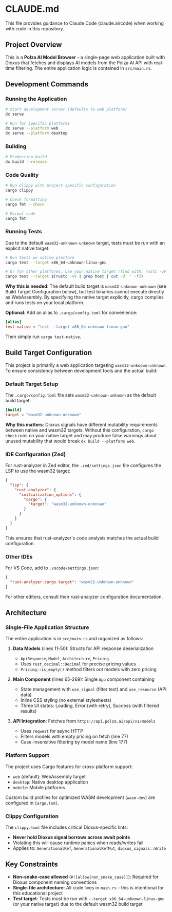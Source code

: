 # CLAUDE.md

This file provides guidance to Claude Code (claude.ai/code) when working with code in this repository.

## Project Overview

This is a **Polza AI Model Browser** - a single-page web application built with Dioxus that fetches and displays AI models from the Polza AI API with real-time filtering. The entire application logic is contained in `src/main.rs`.

## Development Commands

### Running the Application

```bash
# Start development server (defaults to web platform)
dx serve

# Run for specific platforms
dx serve --platform web
dx serve --platform desktop
```

### Building

```bash
# Production build
dx build --release
```

### Code Quality

```bash
# Run clippy with project-specific configuration
cargo clippy

# Check formatting
cargo fmt --check

# Format code
cargo fmt
```

### Running Tests

Due to the default `wasm32-unknown-unknown` target, tests must be run with an explicit native target:

```bash
# Run tests on native platform
cargo test --target x86_64-unknown-linux-gnu

# Or for other platforms, use your native target (find with: rustc -vV | grep host)
cargo test --target $(rustc -vV | grep host | cut -d' ' -f2)
```

**Why this is needed**: The default build target is `wasm32-unknown-unknown` (see Build Target Configuration below), but test binaries cannot execute directly as WebAssembly. By specifying the native target explicitly, cargo compiles and runs tests on your local platform.

**Optional**: Add an alias to `.cargo/config.toml` for convenience:

```toml
[alias]
test-native = "test --target x86_64-unknown-linux-gnu"
```

Then simply run `cargo test-native`.

## Build Target Configuration

This project is primarily a web application targeting `wasm32-unknown-unknown`. To ensure consistency between development tools and the actual build:

### Default Target Setup

The `.cargo/config.toml` file sets `wasm32-unknown-unknown` as the default build target:

```toml
[build]
target = "wasm32-unknown-unknown"
```

**Why this matters**: Dioxus signals have different mutability requirements between native and wasm32 targets. Without this configuration, `cargo check` runs on your native target and may produce false warnings about unused mutability that would break `dx build --platform web`.

### IDE Configuration (Zed)

For rust-analyzer in Zed editor, the `.zed/settings.json` file configures the LSP to use the wasm32 target:

```json
{
  "lsp": {
    "rust-analyzer": {
      "initialization_options": {
        "cargo": {
          "target": "wasm32-unknown-unknown"
        }
      }
    }
  }
}
```

This ensures that rust-analyzer's code analysis matches the actual build configuration.

### Other IDEs

For VS Code, add to `.vscode/settings.json`:
```json
{
  "rust-analyzer.cargo.target": "wasm32-unknown-unknown"
}
```

For other editors, consult their rust-analyzer configuration documentation.

## Architecture

### Single-File Application Structure

The entire application is in `src/main.rs` and organized as follows:

1. **Data Models** (lines 11-50): Structs for API response deserialization
   - `ApiResponse`, `Model`, `Architecture`, `Pricing`
   - Uses `rust_decimal::Decimal` for precise pricing values
   - `Pricing::is_empty()` method filters out models with zero pricing

2. **Main Component** (lines 65-269): Single `App` component containing
   - State management with `use_signal` (filter text) and `use_resource` (API data)
   - Inline CSS styling (no external stylesheets)
   - Three UI states: Loading, Error (with retry), Success (with filtered results)

3. **API Integration**: Fetches from `https://api.polza.ai/api/v1/models`
   - Uses `reqwest` for async HTTP
   - Filters models with empty pricing on fetch (line 77)
   - Case-insensitive filtering by model name (line 177)

### Platform Support

The project uses Cargo features for cross-platform support:
- `web` (default): WebAssembly target
- `desktop`: Native desktop application
- `mobile`: Mobile platforms

Custom build profiles for optimized WASM development (`wasm-dev`) are configured in `Cargo.toml`.

### Clippy Configuration

The `clippy.toml` file includes critical Dioxus-specific lints:
- **Never hold Dioxus signal borrows across await points**
- Violating this will cause runtime panics when reads/writes fail
- Applies to: `GenerationalRef`, `GenerationalRefMut`, `dioxus_signals::Write`

## Key Constraints

- **Non-snake-case allowed** (`#![allow(non_snake_case)]`): Required for Dioxus component naming conventions
- **Single-file architecture**: All code lives in `main.rs` - this is intentional for this educational project
- **Test target**: Tests must be run with `--target x86_64-unknown-linux-gnu` (or your native target) due to the default wasm32 build target
